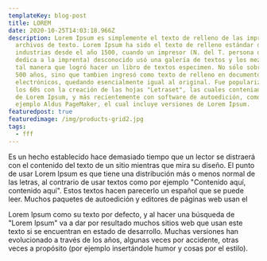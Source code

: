 ```yaml
---
templateKey: blog-post
title: LOREM
date: 2020-10-25T14:03:18.966Z
description: Lorem Ipsum es simplemente el texto de relleno de las imprentas y
  archivos de texto. Lorem Ipsum ha sido el texto de relleno estándar de las
  industrias desde el año 1500, cuando un impresor (N. del T. persona que se
  dedica a la imprenta) desconocido usó una galería de textos y los mezcló de
  tal manera que logró hacer un libro de textos especimen. No sólo sobrevivió
  500 años, sino que tambien ingresó como texto de relleno en documentos
  electrónicos, quedando esencialmente igual al original. Fue popularizado en
  los 60s con la creación de las hojas "Letraset", las cuales contenian pasajes
  de Lorem Ipsum, y más recientemente con software de autoedición, como por
  ejemplo Aldus PageMaker, el cual incluye versiones de Lorem Ipsum.
featuredpost: true
featuredimage: /img/products-grid2.jpg
tags:
  - fff
---
```

<!--StartFragment-->

Es un hecho establecido hace demasiado tiempo que un lector se distraerá con el contenido del texto de un sitio mientras que mira su diseño. El punto de usar Lorem Ipsum es que tiene una distribución más o menos normal de las letras, al contrario de usar textos como por ejemplo "Contenido aquí, contenido aquí". Estos textos hacen parecerlo un español que se puede leer. Muchos paquetes de autoedición y editores de páginas web usan el 

<!--EndFragment-->

Lorem Ipsum como su texto por defecto, y al hacer una búsqueda de "Lorem Ipsum" va a dar por resultado muchos sitios web que usan este texto si se encuentran en estado de desarrollo. Muchas versiones han evolucionado a través de los años, algunas veces por accidente, otras veces a propósito (por ejemplo insertándole humor y cosas por el estilo).